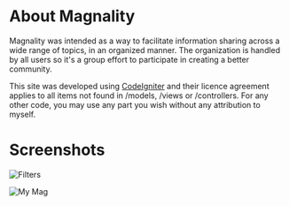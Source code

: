 # About Magnality
Magnality was intended as a way to facilitate information sharing across a wide range of topics, in an organized manner. The organization is handled by all users so it's a group effort to participate in creating a better community.

This site was developed using [CodeIgniter](http://codeigniter.com) and their licence agreement applies to all items not found in /models, /views or /controllers. For any other code, you may use any part you wish without any attribution to myself.


# Screenshots
![Filters](https://github.com/jahfer/Magnality/raw/master/img/FiltersTour.png)

![My Mag](https://github.com/jahfer/Magnality/raw/master/img/MyMagTour.png)